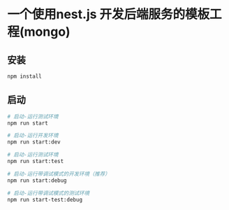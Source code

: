 # 一个使用nest.js 开发后端服务的模板工程(mongo)

## 安装

```bash
npm install
```

## 启动

```bash
# 启动-运行测试环境
npm run start

# 启动-运行开发环境
npm run start:dev

# 启动-运行测试环境
npm run start:test

# 启动-运行带调试模式的开发环境（推荐）
npm run start:debug

# 启动-运行带调试模式的测试环境
npm run start-test:debug
```
